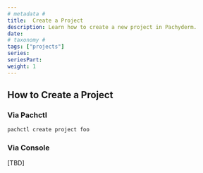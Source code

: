 ```yaml
---
# metadata # 
title:  Create a Project
description: Learn how to create a new project in Pachyderm.
date: 
# taxonomy #
tags: ["projects"]
series:
seriesPart:
weight: 1
---
```



## How to Create a Project

### Via Pachctl

```s
pachctl create project foo
```

### Via Console 

[TBD]